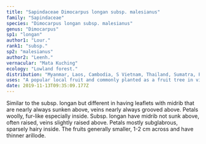 ```yaml
---
title: "Sapindaceae Dimocarpus longan subsp. malesianus"
family: "Sapindaceae"
species: "Dimocarpus longan subsp. malesianus"
genus: "Dimocarpus"
sp1: "longan"
author1: "Lour."
rank1: "subsp."
sp2: "malesianus"
author2: "Leenh."
vernacular: "Mata Kuching"
ecology: "Lowland forest."
distribution: "Myanmar, Laos, Cambodia, S Vietnam, Thailand, Sumatra, Peninsular Malaysia, Philippines, Sulawesi and Moluccas."
uses: "A popular local fruit and commonly planted as a fruit tree in villages."
date: 2019-11-13T09:35:09.177Z
---
```

Similar to the subsp. longan but different in having leaflets with midrib that are nearly always sunken above, veins nearly always grooved above. Petals woolly, fur-like especially inside. Subsp. longan have midrib not sunk above, often raised, veins slightly raised above. Petals mostly subglabrous, sparsely hairy inside. The fruits generally smaller, 1-2 cm across and have thinner arillode.